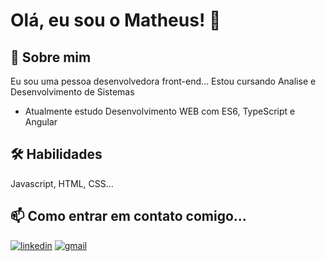 # Olá, eu sou o Matheus! 👋


## 🚀 Sobre mim
Eu sou uma pessoa desenvolvedora front-end...
Estou cursando Analise e Desenvolvimento de Sistemas

- Atualmente estudo Desenvolvimento WEB com ES6, TypeScript e Angular



## 🛠 Habilidades
Javascript, HTML, CSS...


## 📫 Como entrar em contato comigo...
[![linkedin](https://img.shields.io/badge/linkedin-0A66C2?style=for-the-badge&logo=linkedin&logoColor=white)](https://www.linkedin.com/in/ribeiro-matheus/)
[![gmail](https://img.shields.io/badge/gmail-black?style=for-the-badge&logo=gmail&logoColor=white)](mailto:github.matheusribeiro@gmail.com)
